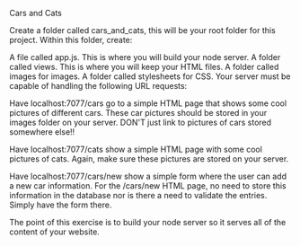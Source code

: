 Cars and Cats

Create a folder called cars_and_cats, this will be your root folder for this project.  Within this folder, create:

A file called app.js.  This is where you will build your node server.
A folder called views.  This is where you will keep your HTML files.
A folder called images for images.
A folder called stylesheets for CSS.
Your server must be capable of handling the following URL requests:

Have localhost:7077/cars go to a simple HTML page that shows some cool pictures of different cars.  These car pictures should be stored in your images folder on your server.  DON'T just link to pictures of cars stored somewhere else!!

Have localhost:7077/cats show a simple HTML page with some cool pictures of cats.  Again, make sure these pictures are stored on your server.

Have localhost:7077/cars/new show a simple form where the user can add a new car information. For the /cars/new HTML page, no need to store this information in the database nor is there a need to validate the entries. Simply have the form there.

The point of this exercise is to build your node server so it serves all of the content of your website. 